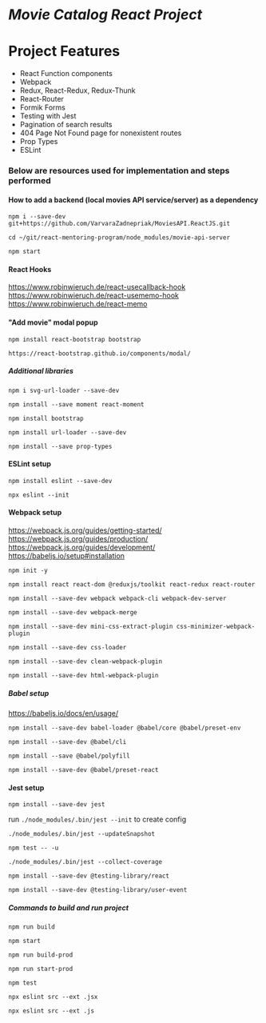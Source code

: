 # _Movie Catalog React Project_

# Project Features

- React Function components
- Webpack
- Redux, React-Redux, Redux-Thunk
- React-Router
- Formik Forms
- Testing with Jest
- Pagination of search results
- 404 Page Not Found page for nonexistent routes
- Prop Types
- ESLint

### Below are resources used for implementation and steps performed

#### How to add a backend (local movies API service/server) as a dependency

`npm i --save-dev git+https://github.com/VarvaraZadnepriak/MoviesAPI.ReactJS.git`

`cd ~/git/react-mentoring-program/node_modules/movie-api-server`

`npm start`

#### React Hooks

https://www.robinwieruch.de/react-usecallback-hook
https://www.robinwieruch.de/react-usememo-hook
https://www.robinwieruch.de/react-memo

#### "Add movie" modal popup

`npm install react-bootstrap bootstrap`

`https://react-bootstrap.github.io/components/modal/`

##### Additional libraries

`npm i svg-url-loader --save-dev`

`npm install --save moment react-moment`

`npm install bootstrap`

`npm install url-loader --save-dev`

`npm install --save prop-types`

#### ESLint setup

`npm install eslint --save-dev`

`npx eslint --init`

#### Webpack setup

https://webpack.js.org/guides/getting-started/
https://webpack.js.org/guides/production/
https://webpack.js.org/guides/development/
https://babeljs.io/setup#installation

`npm init -y`

`npm install react react-dom @reduxjs/toolkit react-redux react-router`

`npm install --save-dev webpack webpack-cli webpack-dev-server`

`npm install --save-dev webpack-merge`

`npm install --save-dev mini-css-extract-plugin css-minimizer-webpack-plugin`

`npm install --save-dev css-loader`

`npm install --save-dev clean-webpack-plugin`

`npm install --save-dev html-webpack-plugin`

##### Babel setup

https://babeljs.io/docs/en/usage/

`npm install --save-dev babel-loader @babel/core @babel/preset-env`

`npm install --save-dev @babel/cli`

`npm install --save @babel/polyfill`

`npm install --save-dev @babel/preset-react`

#### Jest setup

`npm install --save-dev jest`

run `./node_modules/.bin/jest --init` to create config

`./node_modules/.bin/jest --updateSnapshot`

`npm test -- -u`

`./node_modules/.bin/jest --collect-coverage`

`npm install --save-dev @testing-library/react`

`npm install --save-dev @testing-library/user-event`

##### Commands to build and run project

`npm run build`

`npm start`

`npm run build-prod`

`npm run start-prod`

`npm test`

`npx eslint src --ext .jsx`

`npx eslint src --ext .js`
